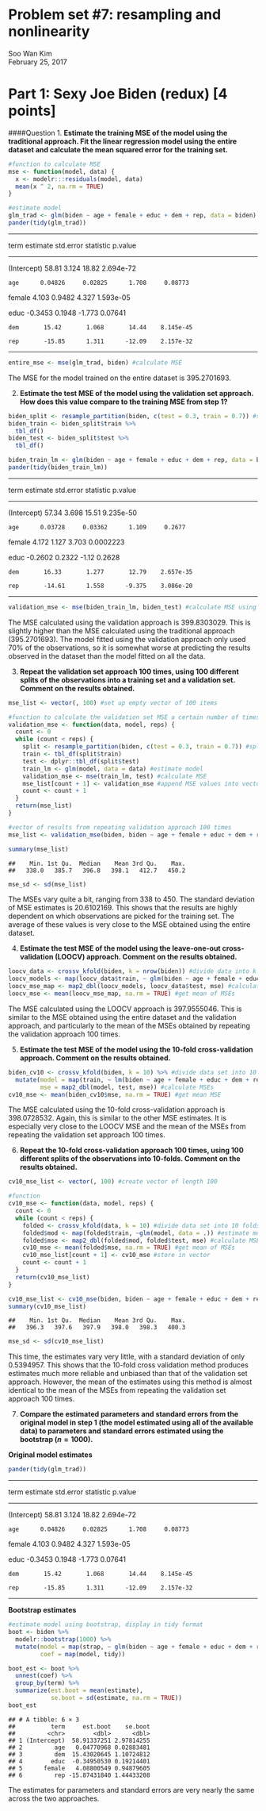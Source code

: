 # Problem set #7: resampling and nonlinearity
Soo Wan Kim  
February 25, 2017  



# Part 1: Sexy Joe Biden (redux) [4 points]

####Question  1. 
**Estimate the training MSE of the model using the traditional approach. Fit the linear regression model using the entire dataset and calculate the mean squared error for the training set.**


```r
#function to calculate MSE
mse <- function(model, data) {
  x <- modelr:::residuals(model, data)
  mean(x ^ 2, na.rm = TRUE)
}

#estimate model
glm_trad <- glm(biden ~ age + female + educ + dem + rep, data = biden)
pander(tidy(glm_trad))
```


--------------------------------------------------------
   term      estimate   std.error   statistic   p.value 
----------- ---------- ----------- ----------- ---------
(Intercept)   58.81       3.124       18.82    2.694e-72

    age      0.04826     0.02825      1.708     0.08773 

  female      4.103      0.9482       4.327    1.593e-05

   educ      -0.3453     0.1948      -1.773     0.07641 

    dem       15.42       1.068       14.44    8.145e-45

    rep       -15.85      1.311      -12.09    2.157e-32
--------------------------------------------------------

```r
entire_mse <- mse(glm_trad, biden) #calculate MSE
```

The MSE for the model trained on the entire dataset is 395.2701693.

  2. **Estimate the test MSE of the model using the validation set approach. How does this value compare to the training MSE from step 1?**


```r
biden_split <- resample_partition(biden, c(test = 0.3, train = 0.7)) #split data into 70/30 training/test set
biden_train <- biden_split$train %>% 
  tbl_df()
biden_test <- biden_split$test %>% 
  tbl_df()

biden_train_lm <- glm(biden ~ age + female + educ + dem + rep, data = biden_train) #estimate model on training set
pander(tidy(biden_train_lm))
```


--------------------------------------------------------
   term      estimate   std.error   statistic   p.value 
----------- ---------- ----------- ----------- ---------
(Intercept)   57.34       3.698       15.51    9.235e-50

    age      0.03728     0.03362      1.109     0.2677  

  female      4.172       1.127       3.703    0.0002223

   educ      -0.2602     0.2322       -1.12     0.2628  

    dem       16.33       1.277       12.79    2.657e-35

    rep       -14.61      1.558      -9.375    3.086e-20
--------------------------------------------------------

```r
validation_mse <- mse(biden_train_lm, biden_test) #calculate MSE using test set
```

The MSE calculated using the validation approach is 399.8303029. This is slightly higher than the MSE calculated using the traditional approach (395.2701693). The model fitted using the validation approach only used 70% of the observations, so it is somewhat worse at predicting the results observed in the dataset than the model fitted on all the data.

  3. **Repeat the validation set approach 100 times, using 100 different splits of the observations into a training set and a validation set. Comment on the results obtained.**
  

```r
mse_list <- vector(, 100) #set up empty vector of 100 items

#function to calculate the validation set MSE a certain number of times
validation_mse <- function(data, model, reps) {
  count <- 0
  while (count < reps) {
    split <- resample_partition(biden, c(test = 0.3, train = 0.7)) #split data into 70/30 training/test set
    train <- tbl_df(split$train) 
    test <- dplyr::tbl_df(split$test)
    train_lm <- glm(model, data = data) #estimate model
    validation_mse <- mse(train_lm, test) #calculate MSE
    mse_list[count + 1] <- validation_mse #append MSE values into vector
    count <- count + 1
  }
  return(mse_list)
}

#vector of results from repeating validation approach 100 times
mse_list <- validation_mse(biden, biden ~ age + female + educ + dem + rep, 100)

summary(mse_list)
```

```
##    Min. 1st Qu.  Median    Mean 3rd Qu.    Max. 
##   338.0   385.7   396.8   398.1   412.7   450.2
```

```r
mse_sd <- sd(mse_list)
```

The MSEs vary quite a bit, ranging from 338 to 450. The standard deviation of MSE estimates is 20.6102169. This shows that the results are highly dependent on which observations are picked for the training set. The average of these values is very close to the MSE obtained using the entire dataset.

  4. **Estimate the test MSE of the model using the leave-one-out cross-validation (LOOCV) approach. Comment on the results obtained.**


```r
loocv_data <- crossv_kfold(biden, k = nrow(biden)) #divide data into k folds where k = number of observations
loocv_models <- map(loocv_data$train, ~ glm(biden ~ age + female + educ + dem + rep, data = .)) #estimate model
loocv_mse_map <- map2_dbl(loocv_models, loocv_data$test, mse) #calculate MSEs
loocv_mse <- mean(loocv_mse_map, na.rm = TRUE) #get mean of MSEs
```

The MSE calculated using the LOOCV approach is 397.9555046. This is similar to the MSE obtained using the entire dataset and the validation approach, and particularly to the mean of the MSEs obtained by repeating the validation approach 100 times. 

  5. **Estimate the test MSE of the model using the 10-fold cross-validation approach. Comment on the results obtained.**


```r
biden_cv10 <- crossv_kfold(biden, k = 10) %>% #divide data set into 10 folds
  mutate(model = map(train, ~ lm(biden ~ age + female + educ + dem + rep, data = .)), #estimate model
         mse = map2_dbl(model, test, mse)) #calculate MSEs
cv10_mse <- mean(biden_cv10$mse, na.rm = TRUE) #get mean MSE
```

The MSE calculated using the 10-fold cross-validation approach is 398.0728532. Again, this is similar to the other MSE estimates. It is especially very close to the LOOCV MSE and the mean of the MSEs from repeating the validation set approach 100 times.

  6. **Repeat the 10-fold cross-validation approach 100 times, using 100 different splits of the observations into $10$-folds. Comment on the results obtained.**
  

```r
cv10_mse_list <- vector(, 100) #create vector of length 100

#function
cv10_mse <- function(data, model, reps) {
  count <- 0
  while (count < reps) {
    folded <- crossv_kfold(data, k = 10) #divide data set into 10 folds
    folded$mod <- map(folded$train, ~glm(model, data = .)) #estimate model
    folded$mse <- map2_dbl(folded$mod, folded$test, mse) #calculate MSEs
    cv10_mse <- mean(folded$mse, na.rm = TRUE) #get mean of MSEs
    cv10_mse_list[count + 1] <- cv10_mse #store in vector
    count <- count + 1
  }
  return(cv10_mse_list)
}

cv10_mse_list <- cv10_mse(biden, biden ~ age + female + educ + dem + rep, 100)
summary(cv10_mse_list)
```

```
##    Min. 1st Qu.  Median    Mean 3rd Qu.    Max. 
##   396.3   397.6   397.9   398.0   398.3   400.3
```

```r
mse_sd <- sd(cv10_mse_list)
```

This time, the estimates vary very little, with a standard deviation of only 0.5394957. This shows that the 10-fold cross validation method produces estimates much more reliable and unbiased than that of the validation set approach. However, the mean of the estimates using this method is almost identical to the mean of the MSEs from repeating the validation set approach 100 times. 

  7. **Compare the estimated parameters and standard errors from the original model in step 1 (the model estimated using all of the available data) to parameters and standard errors estimated using the bootstrap ($n = 1000$).**

**Original model estimates**


```r
pander(tidy(glm_trad))
```


--------------------------------------------------------
   term      estimate   std.error   statistic   p.value 
----------- ---------- ----------- ----------- ---------
(Intercept)   58.81       3.124       18.82    2.694e-72

    age      0.04826     0.02825      1.708     0.08773 

  female      4.103      0.9482       4.327    1.593e-05

   educ      -0.3453     0.1948      -1.773     0.07641 

    dem       15.42       1.068       14.44    8.145e-45

    rep       -15.85      1.311      -12.09    2.157e-32
--------------------------------------------------------

**Bootstrap estimates**


```r
#estimate model using bootstrap, display in tidy format
boot <- biden %>%
  modelr::bootstrap(1000) %>%
  mutate(model = map(strap, ~ glm(biden ~ age + female + educ + dem + rep, data = .)), 
         coef = map(model, tidy))

boot_est <- boot %>%
  unnest(coef) %>%
  group_by(term) %>%
  summarize(est.boot = mean(estimate),
            se.boot = sd(estimate, na.rm = TRUE))
boot_est
```

```
## # A tibble: 6 × 3
##          term     est.boot    se.boot
##         <chr>        <dbl>      <dbl>
## 1 (Intercept)  58.91337251 2.97814255
## 2         age   0.04770968 0.02883481
## 3         dem  15.43020645 1.10724812
## 4        educ  -0.34950530 0.19214401
## 5      female   4.08800549 0.94879605
## 6         rep -15.87431840 1.44433208
```

The estimates for parameters and standard errors are very nearly the same across the two approaches.
